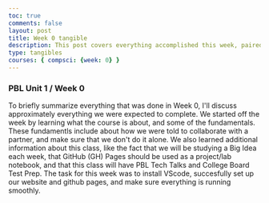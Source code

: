 ```yaml
---
toc: true
comments: false
layout: post
title: Week 0 tangible
description: This post covers everything accomplished this week, paired with a brief summary.
type: tangibles
courses: { compsci: {week: 0} }
---
```


### PBL Unit 1 / Week 0


To briefly summarize everything that was done in Week 0, I'll discuss approximately everything we were expected to complete. We started off the week by learning what the course is about, and some of the fundamentals. These fundamentls include about how we were told to collaborate with a partner, and make sure that we don't do it alone. We also learned additional information about this class, like the fact that we will be studying a Big Idea each week, that GitHub (GH) Pages should be used as a project/lab notebook, and that this class will have PBL Tech Talks and College Board Test Prep. The task for this week was to install VScode, succesfully set up our website and github pages, and make sure everything is running smoothly.

